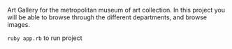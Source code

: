 
Art Gallery for the metropolitan museum of art collection.
In this project you will be able to browse through the different departments, and browse images.

```ruby app.rb``` to run project
